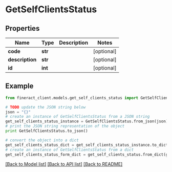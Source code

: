 # GetSelfClientsStatus


## Properties

Name | Type | Description | Notes
------------ | ------------- | ------------- | -------------
**code** | **str** |  | [optional] 
**description** | **str** |  | [optional] 
**id** | **int** |  | [optional] 

## Example

```python
from fineract_client.models.get_self_clients_status import GetSelfClientsStatus

# TODO update the JSON string below
json = "{}"
# create an instance of GetSelfClientsStatus from a JSON string
get_self_clients_status_instance = GetSelfClientsStatus.from_json(json)
# print the JSON string representation of the object
print GetSelfClientsStatus.to_json()

# convert the object into a dict
get_self_clients_status_dict = get_self_clients_status_instance.to_dict()
# create an instance of GetSelfClientsStatus from a dict
get_self_clients_status_form_dict = get_self_clients_status.from_dict(get_self_clients_status_dict)
```
[[Back to Model list]](../README.md#documentation-for-models) [[Back to API list]](../README.md#documentation-for-api-endpoints) [[Back to README]](../README.md)


